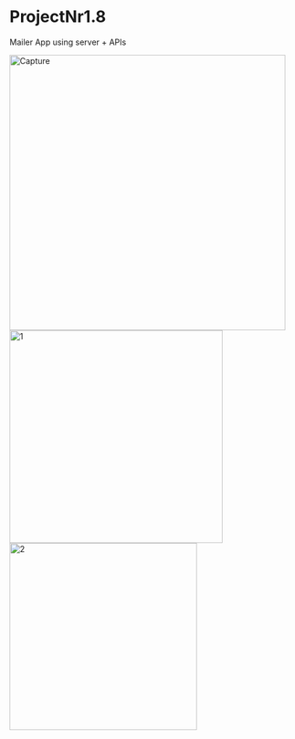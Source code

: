 # ProjectNr1.8
Mailer App using server + APIs 

<img width="483" alt="Capture" src="https://user-images.githubusercontent.com/61510461/225631319-6095ba6d-a8b2-42ac-ae11-09f108f57c40.PNG">

<img width="373" alt="1" src="https://user-images.githubusercontent.com/61510461/225631332-cc28ecb2-6135-45e9-8561-fc2875bb3fbf.png">

<img width="328" alt="2" src="https://user-images.githubusercontent.com/61510461/225631345-22837e04-41ff-47e5-9bd7-70691b571b07.PNG">
